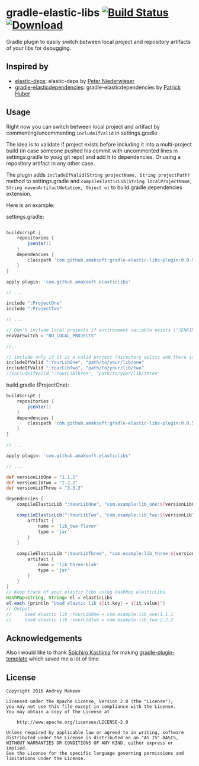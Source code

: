 # gradle-elastic-libs [![Build Status](https://travis-ci.org/amaksoft/gradle-elastic-libs-plugin.svg?branch=master)](https://travis-ci.org/amaksoft/gradle-elastic-libs-plugin) [ ![Download](https://api.bintray.com/packages/amaksoft/maven/gradle-elastic-libs-plugin/images/download.svg) ](https://bintray.com/amaksoft/maven/gradle-elastic-libs-plugin/_latestVersion)

Gradle plugin to easily switch between local project and repository artifacts of your libs for debugging.

## Inspired by
* [elastic-deps](https://github.com/pniederw/elastic-deps): elastic-deps by [Peter Niederwieser](https://github.com/pniederw/)
* [gradle-elasticdependencies](https://github.com/stackmagic/gradle-elasticdependencies): gradle-elasticdependencies by [Patrick Huber](https://github.com/stackmagic)

## Usage

Right now you can switch between local project and artifact by commenting/uncommenting `includeIfValid` in settings.gradle

The idea is to validate if project exists before including it into a multi-project build (in case someone pushed his commit with uncommented lines in settings.gradle to youg git repo) and add it to dependencies. Or using a repository artifact in any other case.

The plugin adds `includeIfValid(String projectName, String projectPath)` method to settings.gradle and `compileElasticLib(String localProjectName, String mavenArtifactNotation, Object o)` to build.gradle dependencies extension.

Here is an example:


settings.gradle:
```groovy

buildscript {
    repositories {
        jcenter()
    }
    dependencies {
        classpath 'com.github.amaksoft:gradle-elastic-libs-plugin:0.0.5'
    }
}

apply plugin: 'com.github.amaksoft.elasticlibs'

// ...

include ":ProjectOne" 
include ":ProjectTwo"

// ...

// Don't include local projects if environment variable exists ("JENKINS_URL" by default)
envVarSwitch = "NO_LOCAL_PROJECTS"

//...

// include only if it is a valid project (directory exists and there is a build.gradle file in it)
includeIfValid ":YourLibOne", "path/to/your/lib/one"
includeIfValid ":YourLibTwo", "path/to/your/lib/two"
//includeIfValid ":YourLibThree", "path/to/your/lib/three"

```

build.gradle (ProjectOne):

```groovy
buildscript {
    repositories {
        jcenter()
    }
    dependencies {
        classpath 'com.github.amaksoft:gradle-elastic-libs-plugin:0.0.5'
    }
}

// ...

apply plugin: 'com.github.amaksoft.elasticlibs'

// ...

def versionLibOne = "1.1.1"
def versionLibTwo = "2.2.2"
def versionLibThree = "3.3.3"

dependencies {
    compileElasticLib ":YourLibOne", "com.example:lib_one:${versionLibOne}"

    compileElasticLib(":YourLibTwo", "com.example:lib_two:${versionLibTwo}") {
        artifact {
            name = 'lib_two-flavor'
            type = 'jar'
        }
    }
    
    compileElasticLib ":YourLibThree", "com.example:lib_three:${versionLibThree}" {
        artifact {
            name = 'lib_three-blah'
            type = 'jar'
        }
    }
}
// Keep track of your elastic libs using HashMap elasticLibs
HashMap<String, String> el = elasticLibs
el.each {println "Used elastic lib ${it.key} = ${it.value}"}
// Output:
//     Used elastic lib :YourLibOne = com.example:lib_one:1.1.1
//     Used elastic lib :YourLibTwo = com.example:lib_two:2.2.2

```

## Acknowledgements

Also i would like to thank [Soichiro Kashima](https://github.com/ksoichiro) for making [gradle-plugin-template](https://github.com/ksoichiro/gradle-plugin-template) which saved me a lot of time

## License

    Copyright 2016 Andrey Makeev

    Licensed under the Apache License, Version 2.0 (the "License");
    you may not use this file except in compliance with the License.
    You may obtain a copy of the License at

        http://www.apache.org/licenses/LICENSE-2.0

    Unless required by applicable law or agreed to in writing, software
    distributed under the License is distributed on an "AS IS" BASIS,
    WITHOUT WARRANTIES OR CONDITIONS OF ANY KIND, either express or implied.
    See the License for the specific language governing permissions and
    limitations under the License.
